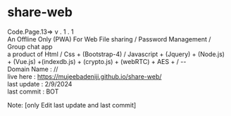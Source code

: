 # share-web
Code.Page.13=> v . 1 . 1 <br>
An Offline Only (PWA) For Web File sharing / Password Management / Group chat app <br>
a product of Html / Css + (Bootstrap-4) / Javascript + (Jquery) + (Node.js) + (Vue.js) +(indexdb.js) + 
(crypto.js) + (webRTC) + AES +  / -- <br>
Domain Name : // <br>
live here : https://mujeebadeniji.github.io/share-web/ <br>
last update : 2/9/2024 <br> 
last commit : BOT <br>

Note: [only Edit last update and last commit]


















